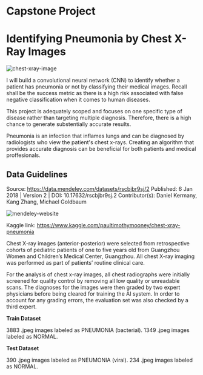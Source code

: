 ﻿# Capstone Project

# Identifying Pneumonia by Chest X-Ray Images

![chest-xray-image](./media/636619135583776321-GettyImages-530196490.png)

I will build a convolutional neural network (CNN) to identify whether a patient has pneumonia or not by classifying their medical images. Recall shall be the success metric as there is a high risk associated with false negative classification when it comes to human diseases.

This project is adequately scoped and focuses on one specific type of disease rather than targeting multiple diagnosis. Therefore, there is a high chance to generate substentially accurate results.

Pneumonia is an infection that inflames lungs and can be diagnosed by radiologists who view the patient's chest x-rays. Creating an algorithm that provides accurate diagnosis can be beneficial for both patients and medical proffesionals.


## Data Guidelines

Source: https://data.mendeley.com/datasets/rscbjbr9sj/2
Published: 6 Jan 2018 | Version 2 | DOI: 10.17632/rscbjbr9sj.2
Contributor(s): Daniel Kermany, Kang Zhang, Michael Goldbaum

![mendeley-website](./media/mendeley.png)

Kaggle link:
https://www.kaggle.com/paultimothymooney/chest-xray-pneumonia

Chest X-ray images (anterior-posterior) were selected from retrospective cohorts of pediatric patients of one to five years old from Guangzhou Women and Children’s Medical Center, Guangzhou. All chest X-ray imaging was performed as part of patients’ routine clinical care.

For the analysis of chest x-ray images, all chest radiographs were initially screened for quality control by removing all low quality or unreadable scans. The diagnoses for the images were then graded by two expert physicians before being cleared for training the AI system. In order to account for any grading errors, the evaluation set was also checked by a third expert.

**Train Dataset**

3883 .jpeg images labeled as PNEUMONIA (bacterial).
1349 .jpeg images labeled as NORMAL.

**Test Dataset**

390 .jpeg images labeled as PNEUMONIA (viral).
234 .jpeg images labeled as NORMAL.